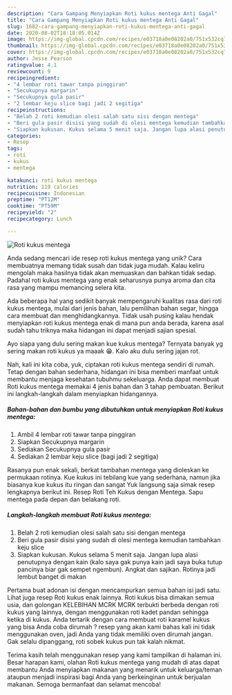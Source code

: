 ```yaml
---
description: "Cara Gampang Menyiapkan Roti kukus mentega Anti Gagal"
title: "Cara Gampang Menyiapkan Roti kukus mentega Anti Gagal"
slug: 1682-cara-gampang-menyiapkan-roti-kukus-mentega-anti-gagal
date: 2020-08-02T18:18:05.014Z
image: https://img-global.cpcdn.com/recipes/e03718a0e08202a0/751x532cq70/roti-kukus-mentega-foto-resep-utama.jpg
thumbnail: https://img-global.cpcdn.com/recipes/e03718a0e08202a0/751x532cq70/roti-kukus-mentega-foto-resep-utama.jpg
cover: https://img-global.cpcdn.com/recipes/e03718a0e08202a0/751x532cq70/roti-kukus-mentega-foto-resep-utama.jpg
author: Jesse Pearson
ratingvalue: 4.1
reviewcount: 9
recipeingredient:
- "4 lembar roti tawar tanpa pinggiran"
- "Secukupnya margarin"
- "Secukupnya gula pasir"
- "2 lembar keju slice bagi jadi 2 segitiga"
recipeinstructions:
- "Belah 2 roti kemudian olesi salah satu sisi dengan mentega"
- "Beri gula pasir disisi yang sudah di olesi mentega kemudian tambahkan keju slice"
- "Siapkan kukusan. Kukus selama 5 menit saja. Jangan lupa alasi penutupnya dengan kain (kalo saya gak punya kain jadi saya buka tutup pancinya biar gak sempet ngembun). Angkat dan sajikan. Rotinya jadi lembut banget di makan"
categories:
- Resep
tags:
- roti
- kukus
- mentega

katakunci: roti kukus mentega 
nutrition: 119 calories
recipecuisine: Indonesian
preptime: "PT12M"
cooktime: "PT59M"
recipeyield: "2"
recipecategory: Lunch

---
```



![Roti kukus mentega](https://img-global.cpcdn.com/recipes/e03718a0e08202a0/751x532cq70/roti-kukus-mentega-foto-resep-utama.jpg)

Anda sedang mencari ide resep roti kukus mentega yang unik? Cara membuatnya memang tidak susah dan tidak juga mudah. Kalau keliru mengolah maka hasilnya tidak akan memuaskan dan bahkan tidak sedap. Padahal roti kukus mentega yang enak seharusnya punya aroma dan cita rasa yang mampu memancing selera kita.

Ada beberapa hal yang sedikit banyak mempengaruhi kualitas rasa dari roti kukus mentega, mulai dari jenis bahan, lalu pemilihan bahan segar, hingga cara membuat dan menghidangkannya. Tidak usah pusing kalau hendak menyiapkan roti kukus mentega enak di mana pun anda berada, karena asal sudah tahu triknya maka hidangan ini dapat menjadi sajian spesial.

Ayo siapa yang dulu sering makan kue kukus mentega? Ternyata banyak yg sering makan roti kukus ya maaak 😁. Kalo aku dulu sering jajan rot.


Nah, kali ini kita coba, yuk, ciptakan roti kukus mentega sendiri di rumah. Tetap dengan bahan sederhana, hidangan ini bisa memberi manfaat untuk membantu menjaga kesehatan tubuhmu sekeluarga. Anda dapat membuat Roti kukus mentega memakai 4 jenis bahan dan 3 tahap pembuatan. Berikut ini langkah-langkah dalam menyiapkan hidangannya.

<!--inarticleads1-->

##### Bahan-bahan dan bumbu yang dibutuhkan untuk menyiapkan Roti kukus mentega:

1. Ambil 4 lembar roti tawar tanpa pinggiran
1. Siapkan Secukupnya margarin
1. Sediakan Secukupnya gula pasir
1. Sediakan 2 lembar keju slice (bagi jadi 2 segitiga)


Rasanya pun enak sekali, berkat tambahan mentega yang dioleskan ke permukaan rotinya. Kue kukus ini tebilang kue yang sederhana, namun jika biasanya kue kukus itu ringan dan sangat Yuk langsung saja simak resep lengkapnya berikut ini. Resep Roti Teh Kukus dengan Mentega. Sapu mentega pada depan dan belakang roti. 

<!--inarticleads2-->

##### Langkah-langkah membuat Roti kukus mentega:

1. Belah 2 roti kemudian olesi salah satu sisi dengan mentega
1. Beri gula pasir disisi yang sudah di olesi mentega kemudian tambahkan keju slice
1. Siapkan kukusan. Kukus selama 5 menit saja. Jangan lupa alasi penutupnya dengan kain (kalo saya gak punya kain jadi saya buka tutup pancinya biar gak sempet ngembun). Angkat dan sajikan. Rotinya jadi lembut banget di makan


Pertama buat adonan isi dengan mencampurkan semua bahan isi jadi satu. Lihat juga resep Roti kukus enak lainnya. Roti kukus bisa dimakan semua usia, dan golongan KELEBIHAN MCRK MCRK terbukti berbeda dengan roti kukus yang lainnya, dengan menggunakan roti kadet pandan sehingga ketika di kukus. Anda tertarik dengan cara membuat roti karamel kukus yang bisa Anda coba dirumah ? resep yang akan kami bahas kali ini tidak menggunakan oven, jadi Anda yang tidak memiliki oven dirumah jangan. Gak selalu dipanggang, roti sobek kukus pun tak kalah nikmat. 

Terima kasih telah menggunakan resep yang kami tampilkan di halaman ini. Besar harapan kami, olahan Roti kukus mentega yang mudah di atas dapat membantu Anda menyiapkan makanan yang menarik untuk keluarga/teman ataupun menjadi inspirasi bagi Anda yang berkeinginan untuk berjualan makanan. Semoga bermanfaat dan selamat mencoba!
